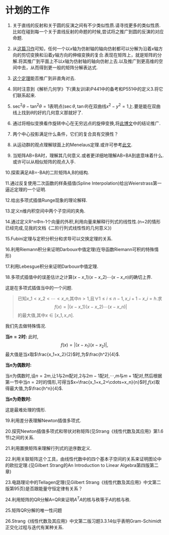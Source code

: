 ﻿# 计划的工作
1. 关于直线的反射和关于圆的反演之间有不少类似性质.请寻找更多的类似性质.比如在碰到每一个关于直线反射的命题的时候,尝试将之推广到圆的反演的对应命题.

2. 从[这篇习作](/analytic-geometry-huangyouxun/p403/)可知，任何一个以$x$轴为仿射轴的轴向仿射都可以分解为沿着$x$轴方向的剪切变换和沿着$y$轴方向的伸缩变换的复合.表现在矩阵上，就是矩阵的分解.将其推广到平面上不以$x$轴为仿射轴的轴向仿射上去.以及推广到更高维的空间中去，从而得到更一般的矩阵分解表达式.

3. [这个定理](/analytic-geometry-huangyouxun/p428/)能否推广到非直角对去.

4. 同时注意到《解析几何学》下(黄友训译)P441中的备考和P551中的定义3.将它们联系起来.

5. $\sec^2\theta-\tan^2\theta=1$表明点$(\sec\theta,\tan\theta)$在双曲线$x^2-y^2=1$上.要是能在双曲线上找到$\theta$的好的几何意义那就好了.

6. 通过将相似变换看作旋转中心在无穷远点的旋伸变换,将[此博文](/2017/02/08/关于相似变换的一个结论)中的结论推广.

7. 两个中心投影满足什么条件，它们的复合具有交换性？

8. 从运动群的观点理解球面上的Menelaus定理.或许可参考[此文](/2017/02/08/关于相似变换的一个结论).

9. 当矩阵AB=BA时，理解其几何意义.或者更详细地理解AB=BA到底意味着什么.或许可以从相似矩阵的观点入手.

10.探索满足AB=-BA的二阶矩阵A,B的结构.

11.通过反复使用二次函数的样条插值(Spline Interpolation)给出Weierstrass第一逼近定理的一个证明.

12.给出多项式插值Runge现象的理论解释.

13.定义n维内积空间中两个子空间的夹角.

14.通过定义R^n中n-1个向量的外积,利用向量来解释行列式的线性性.(n=2的情形已经完成,见我的文档《二阶行列式线性性的几何意义》)

15.Fubini定理与定积分积分和求导可以交换定理的关系.

16.利用Riemann积分来证明Darboux中值定理(在导函数Riemann可积的特殊情形)

17.利用Lebesgue积分来证明Darboux中值定理.

18.多项式插值中的误差估计之计算$(x-x\_1)(x-x\_2)\cdots (x-x\_n)$的确切上界.

这是在多项式插值当中的一个问题.

> 已知$x\_1 < x\_2 < \cdots < x\_n$,其中$n > 1$,且$\forall 1\leq i\leq n-1,x\_{i+1}-x\_i=h$.求$$f(x)=|(x-x\_1)(x-x\_2)\cdots (x-x\_n)|$$的最大值,其中$x\in [x\_1,x\_n]$.

我们先去做特殊情况.

**当$n=2$时:**
此时,
$$
f(x)=|(x-x_1)(x-x_2)|,
$$
最大值是当$x$取$\frac{x_1+x_2}{2}$时,为$\frac{h^2}{4}$.

**当$n$为偶数时:**

当$n$为偶数时,设$n=2m$,让$1$与$2m$配对,$2$与$2m-1$配对,$\cdots$,$m$与$m+1$配对,然后根据第一节中当$n=2$时的情形,可得当$x=\frac{x_1+x_2+\cdots+x_n}{n}$时,$f(x)$取得最大值,为$\frac{h^n}{4}$.

**当$n$为奇数时:**

这是最难处理的情形.

19.利用差分表理解Newton插值多项式.

20.探究Newton插值多项式和带状对称矩阵(见Strang《线性代数及其应用》第1.6节)之间的关系.

21.利用置换矩阵来理解行列式的逆序数定义.

22.利用关联矩阵这个工具，由线性代数中的四个基本子空间的关系来证明图论中的欧拉定理.(见Gilbert Strang的An Introduction to Linear Algebra第四版第二章)

23.电路理论中的Tellagen定理(见Gilbert Strang《线性代数及其应用》中文第二版第95页)是否跟能量守恒定律有关系？

24.利用矩阵的QR分解A=QR来证明$A^TA$的核与秩等于$A$的核与秩.

25.矩阵QR分解的唯一性问题

26.Strang《线性代数及其应用》中文第二版习题3.3.14似乎表明Gram-Schimidt正交化过程与迭代有某种关系.